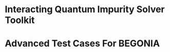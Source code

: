 Interacting Quantum Impurity Solver Toolkit
===========================================

Advanced Test Cases For BEGONIA
===============================
